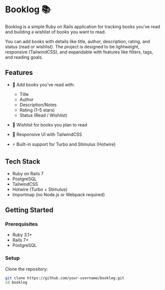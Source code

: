 # Booklog 📚

Booklog is a simple Ruby on Rails application for tracking books you've read and building a wishlist of books you want to read.

You can add books with details like title, author, description, rating, and status (read or wishlist). The project is designed to be lightweight, responsive (TailwindCSS), and expandable with features like filters, tags, and reading goals.

## Features

- 📖 Add books you've read with:
  - Title
  - Author
  - Description/Notes
  - Rating (1–5 stars)
  - Status (Read / Wishlist)

- 🌟 Wishlist for books you plan to read
- 🎨 Responsive UI with TailwindCSS
- ⚡ Built-in support for Turbo and Stimulus (Hotwire)

## Tech Stack

- Ruby on Rails 7
- PostgreSQL
- TailwindCSS
- Hotwire (Turbo + Stimulus)
- Importmap (no Node.js or Webpack required)

## Getting Started

### Prerequisites

- Ruby 3.1+
- Rails 7+
- PostgreSQL

### Setup

Clone the repository:

```bash
git clone https://github.com/your-username/booklog.git
cd booklog